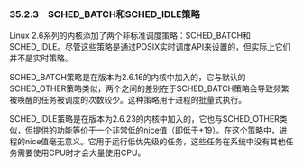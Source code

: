 ### 35.2.3　SCHED_BATCH和SCHED_IDLE策略

Linux 2.6系列的内核添加了两个非标准调度策略：SCHED_BATCH和SCHED_IDLE。尽管这些策略是通过POSIX实时调度API来设置的，但实际上它们并不是实时策略。

SCHED_BATCH策略是在版本为2.6.16的内核中加入的，它与默认的SCHED_OTHER策略类似，两个之间的差别在于SCHED_BATCH策略会导致频繁被唤醒的任务被调度的次数较少。这种策略用于进程的批量式执行。

SCHED_IDLE策略是在版本为2.6.23的内核中加入的，它也与SCHED_OTHER类似，但提供的功能等价于一个非常低的nice值（即低于+19）。在这个策略中，进程的nice值毫无意义。它用于运行低优先级的任务，这些任务在系统中没有其他任务需要使用CPU时才会大量使用CPU。


